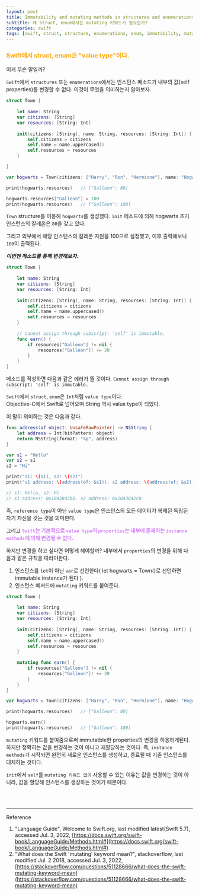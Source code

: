 ```yaml
---
layout: post
title: Immutability and mutating methods in structures and enumerations
subtitle: 왜 struct, enum에서는 mutating 키워드가 필요한가?
categories: swift
tags: [swift, struct, structure, enumerations, enum, immutability, mutating, self]
---
```


### <span style="color: orange">Swift에서 struct, enum은 "value type"이다.</span>

이게 무슨 말일까?

`Swift`에서 `structures` 또는 `enumerations`에서는 인스턴스 메소드가 내부의 값(self properties)를 변경할 수 없다. 이것이 무엇을 의미하는지 알아보자.

```swift
struct Town {
    
    let name: String
    var citizens: [String]
    var resources: [String: Int]
    
    init(citizens: [String], name: String, resources: [String: Int]) {
        self.citizens = citizens
        self.name = name.uppercased()
        self.resources = resources
    }

}

var hogwarts = Town(citizens: ["Harry", "Ron", "Hermione"], name: "Hogwarts", resources: ["Galleon": 80])

print(hogwarts.resources)   // ["Galleon": 80]

hogwarts.resources["Galleon"] = 100
print(hogwarts.resources)   // ["Galleon": 100]

```

`Town` structure를 이용해 `hogwarts`를 생성했다.
`init` 메소드에 의해 hogwarts 초기 인스턴스의 갈레온은 `80`을 갖고 있다.

그리고 외부에서 해당 인스턴스의 갈레온 자원을 100으로 설정했고, 이후 출력해보니 `100`이 출력된다.


_**이번엔 메소드를 통해 변경해보자.**_

```swift
struct Town {
    
    let name: String
    var citizens: [String]
    var resources: [String: Int]
    
    init(citizens: [String], name: String, resources: [String: Int]) {
        self.citizens = citizens
        self.name = name.uppercased()
        self.resources = resources
    }
    
    // Cannot assign through subscript: 'self' is immutable.
    func earn() {
        if resources["Galleon"] != nil {
            resources["Galleon"]! += 20
        }
    }
}
```

메소드를 작성하면 다음과 같은 에러가 뜰 것이다. `Cannot assign through subscript: 'self' is immutable.`

`Swift`에서 `struct`, `enum`은 `Int`처럼 `value type`이다.  
Objective-C에서 Swift로 넘어오며 String 역시 value type이 되었다.

이 말이 의미하는 것은 다음과 같다.
```swift
func address(of object: UnsafeRawPointer) -> NSString {
    let address = Int(bitPattern: object)
    return NSString(format: "%p", address)
}

var s1 = "Hello"
var s2 = s1
s2 = "Hi"

print("s1: \(s1), s2: \(s2)")
print("s1 address: \(address(of: &s1)), s2 address: \(address(of: &s2))")

// s1: Hello, s2: Hi
// s1 address: 0x1043842b0, s2 address: 0x1043842c0
```
즉, `reference type`이 아닌 `value type`은 인스턴스의 모든 데이터가 복제된 독립된 자기 자신을 갖는 것을 의미한다.

그리고 <span style="color: rgba(210, 122, 250, 1); font-weight: 900;">`Swift`는 기본적으로 `value type`의 `properties`는 내부에 존재하는 `instance methods`에 의해 변경될 수 없다.</span>

하지만 변경을 하고 싶다면 어떻게 해야할까? 내부에서 `properties`의 변경을 위해 다음과 같은 규칙을 따라야한다.

1. 인스턴스를 `let`이 아닌 `var`로 선언한다( let hogwarts = Town()로 선언하면 immutable instance가 된다 ).
2. 인스턴스 메서드에 `mutating` 키워드를 붙여준다.


```swift
struct Town {
    
    let name: String
    var citizens: [String]
    var resources: [String: Int]
    
    init(citizens: [String], name: String, resources: [String: Int]) {
        self.citizens = citizens
        self.name = name.uppercased()
        self.resources = resources
    }
    
    mutating func earn() {
        if resources["Galleon"] != nil {
            resources["Galleon"]! += 20
        }
    }
}

var hogwarts = Town(citizens: ["Harry", "Ron", "Hermione"], name: "Hogwarts", resources: ["Galleon": 80])

print(hogwarts.resources)   // ["Galleon": 80]

hogwarts.earn()
print(hogwarts.resources)   // ["Galleon": 100]

```
`mutating` 키워드를 붙여줌으로써 immutatble한 properties의 변경을 허용하게된다.
하지만 정확히는 값을 변경하는 것이 아니고 재할당하는 것이다. 즉, `instance methods`가 시작되면 완전히 새로운 인스턴스를 생성하고, 종료될 때 기존 인스턴스를 대체하는 것이다.

`init`에서 `self`를 `mutating 키워드 없이` 사용할 수 있는 이유는 값을 변경하는 것이 아니라, 값을 할당해 인스턴스를 생성하는 것이기 때문이다.


<br><br>

---
Reference

1. "Language Guide", Welcome to Swift.org, last modified latest(Swift 5.7), accessed Jul. 3, 2022, [https://docs.swift.org/swift-book/LanguageGuide/Methods.html#](https://docs.swift.org/swift-book/LanguageGuide/Methods.html#)
2. "What does the Swift 'mutating' keyword mean?", stackoverflow, last modified Jul. 2 2018, accessed Jul. 3, 2022, [https://stackoverflow.com/questions/51128666/what-does-the-swift-mutating-keyword-mean](https://stackoverflow.com/questions/51128666/what-does-the-swift-mutating-keyword-mean)
